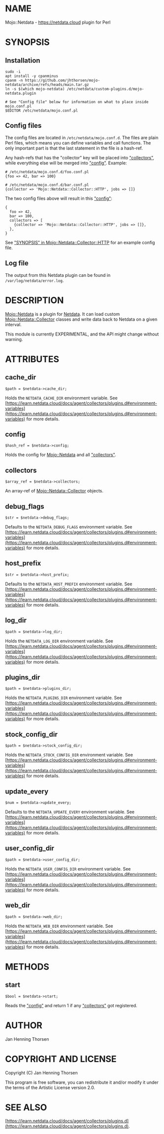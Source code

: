 # NAME

Mojo::Netdata - https://netdata.cloud plugin for Perl

# SYNOPSIS

## Installation

    sudo -i
    apt install -y cpanminus
    cpanm -n https://github.com/jhthorsen/mojo-netdata/archive/refs/heads/main.tar.gz
    ln -s $(which mojo-netdata) /etc/netdata/custom-plugins.d/mojo-netdata.plugin

    # See "Config file" below for information on what to place inside mojo.conf.pl
    $EDITOR /etc/netdata/mojo.conf.pl

## Config files

The config files are located in `/etc/netdata/mojo.conf.d`. The files are
plain Perl files, which means you can define variables and call functions. The
only important part is that the last statement in the file is a hash-ref.

Any hash-refs that has the "collector" key will be placed into ["collectors"](#collectors),
while everything else will be merged into ["config"](#config). Example:

    # /etc/netdata/mojo.conf.d/foo.conf.pl
    {foo => 42, bar => 100}

    # /etc/netdata/mojo.conf.d/bar.conf.pl
    {collector => 'Mojo::Netdata::Collector::HTTP', jobs => []}

The two config files above will result in this ["config"](#config):

    {
      foo => 42,
      bar => 100,
      collectors => [
        {collector => 'Mojo::Netdata::Collector::HTTP', jobs => []},
      },
    }

See ["SYNOPSIS" in Mojo::Netdata::Collector::HTTP](https://metacpan.org/pod/Mojo%3A%3ANetdata%3A%3ACollector%3A%3AHTTP#SYNOPSIS) for an example config file.

## Log file

The output from this Netdata plugin can be found in
`/var/log/netdata/error.log`.

# DESCRIPTION

[Mojo::Netdata](https://metacpan.org/pod/Mojo%3A%3ANetdata) is a plugin for [Netdata](https://netdata.cloud). It can load
custom [Mojo::Netdata::Collector](https://metacpan.org/pod/Mojo%3A%3ANetdata%3A%3ACollector) classes and write data back to Netdata on a
given interval.

This module is currently EXPERIMENTAL, and the API might change without
warning.

# ATTRIBUTES

## cache\_dir

    $path = $netdata->cache_dir;

Holds the `NETDATA_CACHE_DIR` environment variable. See
[https://learn.netdata.cloud/docs/agent/collectors/plugins.d#environment-variables](https://learn.netdata.cloud/docs/agent/collectors/plugins.d#environment-variables)
for more details.

## config

    $hash_ref = $netdata->config;

Holds the config for [Mojo::Netdata](https://metacpan.org/pod/Mojo%3A%3ANetdata) and all ["collectors"](#collectors).

## collectors

    $array_ref = $netdata->collectors;

An array-ref of [Mojo::Netdata::Collector](https://metacpan.org/pod/Mojo%3A%3ANetdata%3A%3ACollector) objects.

## debug\_flags

    $str = $netdata->debug_flags;

Defaults to the `NETDATA_DEBUG_FLAGS` environment variable. See
[https://learn.netdata.cloud/docs/agent/collectors/plugins.d#environment-variables](https://learn.netdata.cloud/docs/agent/collectors/plugins.d#environment-variables)
for more details.

## host\_prefix

    $str = $netdata->host_prefix;

Defaults to the `NETDATA_HOST_PREFIX` environment variable. See
[https://learn.netdata.cloud/docs/agent/collectors/plugins.d#environment-variables](https://learn.netdata.cloud/docs/agent/collectors/plugins.d#environment-variables)
for more details.

## log\_dir

    $path = $netdata->log_dir;

Holds the `NETDATA_LOG_DIR` environment variable. See
[https://learn.netdata.cloud/docs/agent/collectors/plugins.d#environment-variables](https://learn.netdata.cloud/docs/agent/collectors/plugins.d#environment-variables)
for more details.

## plugins\_dir

    $path = $netdata->plugins_dir;

Holds the `NETDATA_PLUGINS_DIR` environment variable. See
[https://learn.netdata.cloud/docs/agent/collectors/plugins.d#environment-variables](https://learn.netdata.cloud/docs/agent/collectors/plugins.d#environment-variables)
for more details.

## stock\_config\_dir

    $path = $netdata->stock_config_dir;

Holds the `NETDATA_STOCK_CONFIG_DIR` environment variable. See
[https://learn.netdata.cloud/docs/agent/collectors/plugins.d#environment-variables](https://learn.netdata.cloud/docs/agent/collectors/plugins.d#environment-variables)
for more details.

## update\_every

    $num = $netdata->update_every;

Defaults to the `NETDATA_UPDATE_EVERY` environment variable. See
[https://learn.netdata.cloud/docs/agent/collectors/plugins.d#environment-variables](https://learn.netdata.cloud/docs/agent/collectors/plugins.d#environment-variables)
for more details.

## user\_config\_dir

    $path = $netdata->user_config_dir;

Holds the `NETDATA_USER_CONFIG_DIR` environment variable. See
[https://learn.netdata.cloud/docs/agent/collectors/plugins.d#environment-variables](https://learn.netdata.cloud/docs/agent/collectors/plugins.d#environment-variables)
for more details.

## web\_dir

    $path = $netdata->web_dir;

Holds the `NETDATA_WEB_DIR` environment variable. See
[https://learn.netdata.cloud/docs/agent/collectors/plugins.d#environment-variables](https://learn.netdata.cloud/docs/agent/collectors/plugins.d#environment-variables)
for more details.

# METHODS

## start

    $bool = $netdata->start;

Reads the ["config"](#config) and return 1 if any ["collectors"](#collectors) got registered.

# AUTHOR

Jan Henning Thorsen

# COPYRIGHT AND LICENSE

Copyright (C) Jan Henning Thorsen

This program is free software, you can redistribute it and/or modify it under
the terms of the Artistic License version 2.0.

# SEE ALSO

[https://learn.netdata.cloud/docs/agent/collectors/plugins.d](https://learn.netdata.cloud/docs/agent/collectors/plugins.d).
